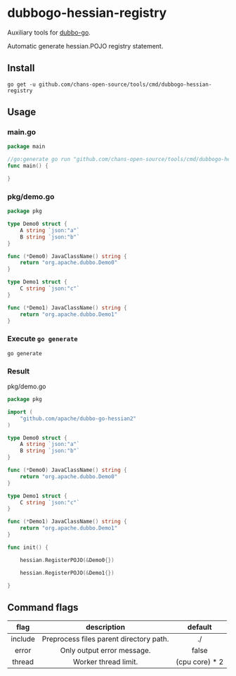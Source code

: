 # dubbogo-hessian-registry

Auxiliary tools for [dubbo-go](https://github.com/apache/dubbo-go).

Automatic generate hessian.POJO registry statement.

## Install

```shell
go get -u github.com/chans-open-source/tools/cmd/dubbogo-hessian-registry
```

## Usage

### main.go

```go
package main

//go:generate go run "github.com/chans-open-source/tools/cmd/dubbogo-hessian-registry" -include pkg -error -thread 3
func main() {

}

```

### pkg/demo.go

```go
package pkg

type Demo0 struct {
	A string `json:"a"`
	B string `json:"b"`
}

func (*Demo0) JavaClassName() string {
	return "org.apache.dubbo.Demo0"
}

type Demo1 struct {
	C string `json:"c"`
}

func (*Demo1) JavaClassName() string {
	return "org.apache.dubbo.Demo1"
}

```

### Execute `go generate`

```shell
go generate
```

### Result

pkg/demo.go

```go
package pkg

import (
	"github.com/apache/dubbo-go-hessian2"
)

type Demo0 struct {
	A string `json:"a"`
	B string `json:"b"`
}

func (*Demo0) JavaClassName() string {
	return "org.apache.dubbo.Demo0"
}

type Demo1 struct {
	C string `json:"c"`
}

func (*Demo1) JavaClassName() string {
	return "org.apache.dubbo.Demo1"
}

func init() {

	hessian.RegisterPOJO(&Demo0{})

	hessian.RegisterPOJO(&Demo1{})

}

```

## Command flags

|  flag   |               description               |    default     |
|:-------:|:---------------------------------------:|:--------------:|
| include | Preprocess files parent directory path. |       ./       |
| error |       Only output error message.        |     false      |
| thread |          Worker thread limit.           | (cpu core) * 2 |
